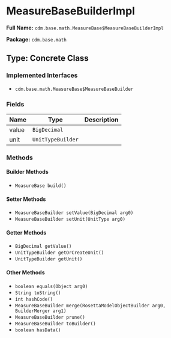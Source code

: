 # MeasureBaseBuilderImpl

**Full Name:** `cdm.base.math.MeasureBase$MeasureBaseBuilderImpl`

**Package:** `cdm.base.math`

## Type: Concrete Class

### Implemented Interfaces

- `cdm.base.math.MeasureBase$MeasureBaseBuilder`

### Fields

| Name | Type | Description |
|------|------|-------------|
| value | `BigDecimal` |  |
| unit | `UnitTypeBuilder` |  |

### Methods

#### Builder Methods

- `MeasureBase build()`

#### Setter Methods

- `MeasureBaseBuilder setValue(BigDecimal arg0)`
- `MeasureBaseBuilder setUnit(UnitType arg0)`

#### Getter Methods

- `BigDecimal getValue()`
- `UnitTypeBuilder getOrCreateUnit()`
- `UnitTypeBuilder getUnit()`

#### Other Methods

- `boolean equals(Object arg0)`
- `String toString()`
- `int hashCode()`
- `MeasureBaseBuilder merge(RosettaModelObjectBuilder arg0, BuilderMerger arg1)`
- `MeasureBaseBuilder prune()`
- `MeasureBaseBuilder toBuilder()`
- `boolean hasData()`

